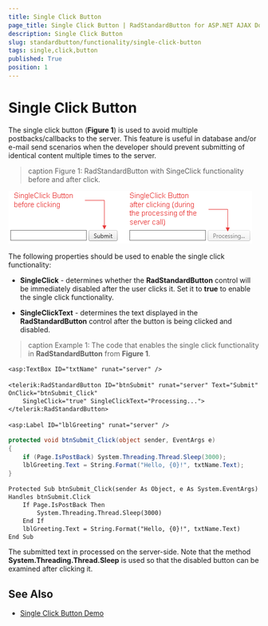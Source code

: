 ```yaml
---
title: Single Click Button
page_title: Single Click Button | RadStandardButton for ASP.NET AJAX Documentation
description: Single Click Button
slug: standardbutton/functionality/single-click-button
tags: single,click,button
published: True
position: 1
---
```


# Single Click Button

The single click button (**Figure 1**) is used to avoid multiple postbacks/callbacks to the server. This feature is useful in database and/or e-mail send scenarios when the developer should prevent submitting of identical content multiple times to the server.

>caption Figure 1: RadStandardButton with SingeClick functionality before and after click.

![button-single-click](images/button-single-click.png)

The following properties should be used to enable the single click functionality:

* **SingleClick** - determines whether the **RadStandardButton** control will be immediately disabled after the user clicks it. Set it to **true** to enable the single click functionality.

* **SingleClickText** - determines the text displayed in the **RadStandardButton** control after the button is being clicked and disabled.

>caption Example 1: The code that enables the single click functionality in **RadStandardButton** from **Figure 1**.

````ASP.NET
<asp:TextBox ID="txtName" runat="server" />

<telerik:RadStandardButton ID="btnSubmit" runat="server" Text="Submit" OnClick="btnSubmit_Click"
	SingleClick="true" SingleClickText="Processing...">
</telerik:RadStandardButton>

<asp:Label ID="lblGreeting" runat="server" />
````

````C#
protected void btnSubmit_Click(object sender, EventArgs e)
{
	if (Page.IsPostBack) System.Threading.Thread.Sleep(3000);
	lblGreeting.Text = String.Format("Hello, {0}!", txtName.Text);
}
````
````VB
Protected Sub btnSubmit_Click(sender As Object, e As System.EventArgs) Handles btnSubmit.Click
	If Page.IsPostBack Then
		System.Threading.Thread.Sleep(3000)
	End If
	lblGreeting.Text = String.Format("Hello, {0}!", txtName.Text)
End Sub
````

The submitted text in processed on the server-side. Note that the method **System.Threading.Thread.Sleep**	is used so that the disabled button can be examined after clicking it.

## See Also

 * [Single Click Button Demo](http://demos.telerik.com/aspnet-ajax/standardbutton/examples/singleclick/defaultcs.aspx)
